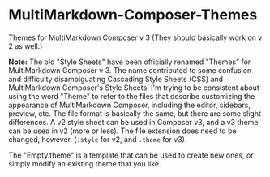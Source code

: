 # MultiMarkdown-Composer-Themes
Themes for MultiMarkdown Composer v 3 (They should basically work on v 2 as well.)

**Note:** The old "Style Sheets" have been officially renamed "Themes" for MultiMarkdown Composer v 3.  The name contributed to some confusion and difficulty disambiguating Cascading Style Sheets (CSS) and MultiMarkdown Composer's Style Sheets.  I'm trying to be consistent about using the word "Theme" to refer to the files that describe customizing the appearance of MultiMarkdown Composer, including the editor, sidebars, preview, etc.  The file format is basically the same, but there are some slight differences.  A v2 style sheet can be used in Composer v3, and a v3 theme can be used in v2 (more or less).  The file extension does need to be changed, however.  (`.style` for v2, and `.theme` for v3).

The "Empty.theme" is a template that can be used to create new ones, or simply modify an existing theme that you like.